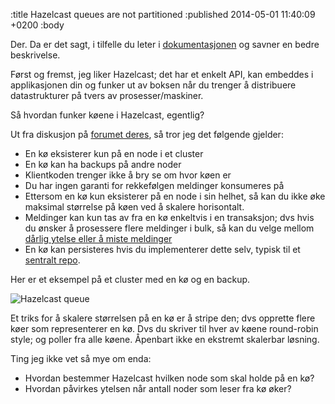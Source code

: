 :title Hazelcast queues are not partitioned
:published 2014-05-01 11:40:09 +0200
:body

Der. Da er det sagt, i tilfelle du leter i [dokumentasjonen](http://www.hazelcast.org/docs/latest/manual/html/queue.html) og savner en bedre beskrivelse. 

Først og fremst, jeg liker Hazelcast; det har et enkelt API, kan embeddes i applikasjonen din og funker ut av boksen når du trenger å distribuere datastrukturer på tvers av prosesser/maskiner.

Så hvordan funker køene i Hazelcast, egentlig?

Ut fra diskusjon på [forumet deres](https://groups.google.com/forum/#!searchin/hazelcast/conceptual$20overview$20of$20how$20queues/hazelcast/Gvq2TTAaWrE/eogDIYadf2EJ), så tror jeg det følgende gjelder:

* En kø eksisterer kun på en node i et cluster
* En kø kan ha backups på andre noder
* Klientkoden trenger ikke å bry se om hvor køen er
* Du har ingen garanti for rekkefølgen meldinger konsumeres på
* Ettersom en kø kun eksisterer på en node i sin helhet, så kan du ikke øke maksimal størrelse på køen ved å skalere horisontalt.
* Meldinger kan kun tas av fra en kø enkeltvis i en transaksjon; dvs hvis du ønsker å prosessere flere meldinger i bulk, så kan du velge mellom [dårlig ytelse eller å miste meldinger](https://groups.google.com/d/msg/hazelcast/Gvq2TTAaWrE/RJBvR8jK1XAJ)
* En kø kan persisteres hvis du implementerer dette selv, typisk til et [sentralt repo](https://groups.google.com/forum/#!topic/hazelcast/Wa6gELKB3fk).

Her er et eksempel på et cluster med en kø og en backup. 

![Hazelcast queue](/images/hazelcast_queue.png)

Et triks for å skalere størrelsen på en kø er å stripe den; dvs opprette flere køer som representerer en kø. Dvs du skriver til hver av køene round-robin style; og poller fra alle køene. Åpenbart ikke en ekstremt skalerbar løsning.

Ting jeg ikke vet så mye om enda:

* Hvordan bestemmer Hazelcast hvilken node som skal holde på en kø?
* Hvordan påvirkes ytelsen når antall noder som leser fra kø øker? 